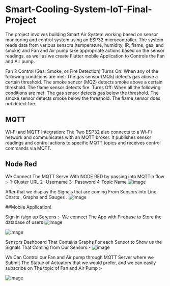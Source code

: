 # Smart-Cooling-System-IoT-Final-Project

The project involves building Smart Air System working based on  sensor monitoring and control system using an ESP32 microcontroller. The system reads data from various sensors (temperature, humidity, IR, flame, gas, and smoke) and Fan and Air pump take appropriate actions based on the sensor readings. as well as we create Flutter mobile Application to Controls the Fan and Air pump.

Fan 2 Control (Gas, Smoke, or Fire Detection)
Turns On: When any of the following conditions are met:
The gas sensor (MQ5) detects gas above a certain threshold.
The smoke sensor (MQ2) detects smoke above a certain threshold.
The flame sensor detects fire.
Turns Off: When all the following conditions are met:
The gas sensor detects gas below the threshold.
The smoke sensor detects smoke below the threshold.
The flame sensor does not detect fire.

## MQTT
Wi-Fi and MQTT Integration: The Two ESP32 also connects to a Wi-Fi network and communicates with an MQTT broker. It publishes sensor readings and control actions to specific MQTT topics and receives control commands via MQTT.


## Node Red
We Connect The MQTT Serve With NODE RED by passing into MQTTin flow :-
1-Cluster URL 
2- Username
3- Password
4-Topic Name 
![image](https://github.com/user-attachments/assets/4f742314-8840-4dc9-b95b-7a6870e6c36c)

After that we display the Signals that are coming From Sensors into Line Charts , Graphs and Gauges .
![image](https://github.com/user-attachments/assets/ebe24ca7-50f0-40d3-98fa-670b257c70db)

##Mobile Application!

Sign in /sign up Screens :-
We connect The App with Firebase to Store the database of users 
![image](https://github.com/user-attachments/assets/03eaac55-1287-4148-b925-a0efdc789e63)

![image](https://github.com/user-attachments/assets/44859763-7248-4bf1-a1eb-1b726b39ec57)

Sensors Dashboard That Contains Graphs For each Sensor to Show us the Signals That Coming from Our Sensors:-
![image](https://github.com/user-attachments/assets/e04d5f17-4571-4397-a9b3-4d04dc0111c4)

We Can Control our Fan and Air pump through MQTT Server where we Submit The Statue of Actuators that we would prefer, and we can easily subscribe on The topic of Fan and Air Pump :-


![image](https://github.com/user-attachments/assets/e24db329-1fda-4b10-9294-a2795877178d)








